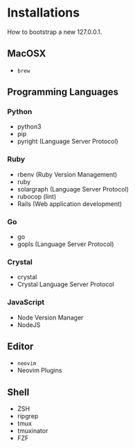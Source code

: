 # Installations
How to bootstrap a new 127.0.0.1.

## MacOSX
* `brew`

## Programming Languages
### Python
* python3
* pip
* pyright (Language Server Protocol)
### Ruby
* rbenv (Ruby Version Management)
* ruby
* solargraph (Language Server Protocol)
* rubocop (lint)
* Rails (Web application development)

### Go
* go
* gopls (Language Server Protocol)

### Crystal
* crystal
* Crystal Language Server Protocol

### JavaScript
* Node Version Manager
* NodeJS

## Editor
* `neovim`
* Neovim Plugins

## Shell
* ZSH
* ripgrep
* tmux
* tmuxinator
* FZF
